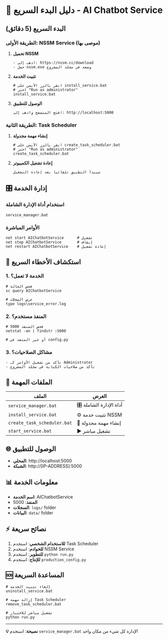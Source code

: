 # 🚀 دليل البدء السريع - AI Chatbot Service

## البدء السريع (5 دقائق)

### الطريقة الأولى: NSSM Service (موصى بها)

1. **تحميل NSSM**
   ```
   - اذهب إلى: https://nssm.cc/download
   - حمل nssm.exe وضعه في مجلد المشروع
   ```

2. **تثبيت الخدمة**
   ```batch
   # انقر بالزر الأيمن على install_service.bat
   # اختر "Run as administrator"
   install_service.bat
   ```

3. **الوصول للتطبيق**
   ```
   افتح المتصفح واذهب إلى: http://localhost:5000
   ```

### الطريقة الثانية: Task Scheduler

1. **إنشاء مهمة مجدولة**
   ```batch
   # انقر بالزر الأيمن على create_task_scheduler.bat
   # اختر "Run as administrator"
   create_task_scheduler.bat
   ```

2. **إعادة تشغيل الكمبيوتر**
   ```
   سيبدأ التطبيق تلقائياً بعد إعادة التشغيل
   ```

## 🎛️ إدارة الخدمة

### استخدام أداة الإدارة الشاملة
```batch
service_manager.bat
```

### الأوامر المباشرة
```batch
net start AIChatbotService      # تشغيل
net stop AIChatbotService       # إيقاف
net restart AIChatbotService    # إعادة تشغيل
```

## 🔧 استكشاف الأخطاء السريع

### 1. الخدمة لا تعمل؟
```batch
# فحص الحالة
sc query AIChatbotService

# عرض السجلات
type logs\service_error.log
```

### 2. المنفذ مستخدم؟
```batch
# فحص المنفذ 5000
netstat -an | findstr :5000

# أو غير المنفذ في config.py
```

### 3. مشاكل الصلاحيات؟
```
- تأكد من تشغيل الأوامر كـ Administrator
- تأكد من صلاحيات الكتابة في مجلد المشروع
```

## 📂 الملفات المهمة

| الملف | الغرض |
|-------|--------|
| `service_manager.bat` | 🎛️ أداة الإدارة الشاملة |
| `install_service.bat` | ⚙️ تثبيت خدمة NSSM |
| `create_task_scheduler.bat` | 📅 إنشاء مهمة مجدولة |
| `start_service.bat` | ▶️ تشغيل مباشر |

## 🌐 الوصول للتطبيق

- **المحلي**: http://localhost:5000
- **الشبكة**: http://[IP-ADDRESS]:5000

## 📊 معلومات الخدمة

- **اسم الخدمة**: AIChatbotService
- **المنفذ**: 5000
- **السجلات**: `logs/` folder
- **البيانات**: `data/` folder

## ⚡ نصائح سريعة

1. **للاستخدام الشخصي**: استخدم Task Scheduler
2. **للخوادم**: استخدم NSSM Service
3. **للتطوير**: استخدم `python run.py`
4. **للإنتاج**: استخدم `production_config.py`

## 🆘 المساعدة السريعة

```batch
# إلغاء تثبيت الخدمة
uninstall_service.bat

# إزالة مهمة Task Scheduler
remove_task_scheduler.bat

# تشغيل مباشر للاختبار
python run.py
```

---

**💡 نصيحة**: استخدم `service_manager.bat` لإدارة كل شيء من مكان واحد! 
